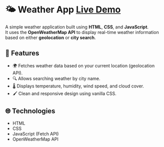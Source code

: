 # 🌤️ Weather App [Live Demo](https://shrishti-27g.github.io/Weather_App/) 

A simple weather application built using **HTML**, **CSS**, and **JavaScript**.  
It uses the **OpenWeatherMap API** to display real-time weather information based on either **geolocation** or **city search**.

## 🚀 Features

- 🌍 Fetches weather data based on your current location (geolocation API).
- 🔍 Allows searching weather by city name.
- 🌡 Displays temperature, humidity, wind speed, and cloud cover.
- 🖌 Clean and responsive design using vanilla CSS.

## 🌐 Technologies

- HTML
- CSS
- JavaScript (Fetch API)
- OpenWeatherMap API
